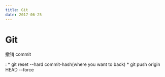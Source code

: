 ```yaml
---
title: Git
date: 2017-06-25
---
```


Git
===

撤销 commit

:   * git reset --hard commit-hash(where you want to back)
    * git push origin HEAD --force

